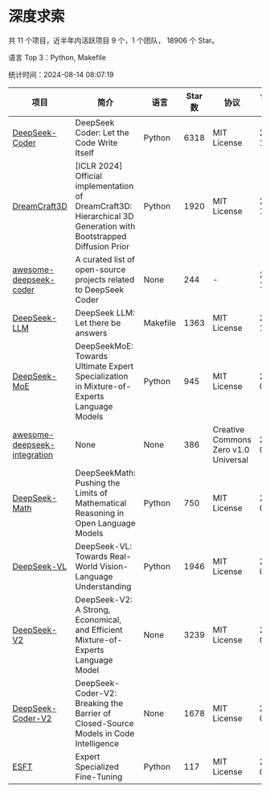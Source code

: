 # 深度求索

共 11 个项目，近半年内活跃项目 9 个，1 个团队， 18906 个 Star。

语言 Top 3：Python, Makefile

统计时间：2024-08-14 08:07:19

| 项目 | 简介 | 语言 | Star 数 | 协议 | 创建时间 | 最后更新时间 | 最后提交时间 |
| --- | --- | --- | --- | --- | --- | --- | --- |
| [DeepSeek-Coder](https://github.com/deepseek-ai/DeepSeek-Coder) | DeepSeek Coder: Let the Code Write Itself | Python | 6318 | MIT License | 2023-10-20 | 2024-08-14 | 2024-05-21 |
| [DreamCraft3D](https://github.com/deepseek-ai/DreamCraft3D) | [ICLR 2024] Official implementation of DreamCraft3D: Hierarchical 3D Generation with Bootstrapped Diffusion Prior | Python | 1920 | MIT License | 2023-10-23 | 2024-08-14 | 2024-06-09 |
| [awesome-deepseek-coder](https://github.com/deepseek-ai/awesome-deepseek-coder) | A curated list of open-source projects related to DeepSeek Coder | None | 244 | - | 2023-11-06 | 2024-08-02 | 2024-04-03 |
| [DeepSeek-LLM](https://github.com/deepseek-ai/DeepSeek-LLM) | DeepSeek LLM: Let there be answers | Makefile | 1363 | MIT License | 2023-11-29 | 2024-08-13 | 2024-02-04 |
| [DeepSeek-MoE](https://github.com/deepseek-ai/DeepSeek-MoE) | DeepSeekMoE: Towards Ultimate Expert Specialization in Mixture-of-Experts Language Models | Python | 945 | MIT License | 2024-01-02 | 2024-08-13 | 2024-01-16 |
| [awesome-deepseek-integration](https://github.com/deepseek-ai/awesome-deepseek-integration) | None | None | 386 | Creative Commons Zero v1.0 Universal | 2024-01-11 | 2024-08-14 | 2024-08-14 |
| [DeepSeek-Math](https://github.com/deepseek-ai/DeepSeek-Math) | DeepSeekMath: Pushing the Limits of Mathematical Reasoning in Open Language Models | Python | 750 | MIT License | 2024-02-05 | 2024-08-14 | 2024-04-15 |
| [DeepSeek-VL](https://github.com/deepseek-ai/DeepSeek-VL) | DeepSeek-VL: Towards Real-World Vision-Language Understanding | Python | 1946 | MIT License | 2024-03-07 | 2024-08-14 | 2024-04-24 |
| [DeepSeek-V2](https://github.com/deepseek-ai/DeepSeek-V2) | DeepSeek-V2: A Strong, Economical, and Efficient Mixture-of-Experts Language Model | None | 3239 | MIT License | 2024-04-22 | 2024-08-14 | 2024-08-10 |
| [DeepSeek-Coder-V2](https://github.com/deepseek-ai/DeepSeek-Coder-V2) | DeepSeek-Coder-V2: Breaking the Barrier of Closed-Source Models in Code Intelligence | None | 1678 | MIT License | 2024-06-14 | 2024-08-14 | 2024-07-03 |
| [ESFT](https://github.com/deepseek-ai/ESFT) | Expert Specialized Fine-Tuning | Python | 117 | MIT License | 2024-07-04 | 2024-08-14 | 2024-08-12 |
